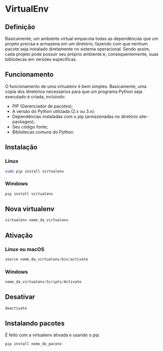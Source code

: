 # VirtualEnv

## Definição

Basicamente, um ambiente virtual empacota todas as dependências que um projeto precisa e armazena em um diretório, fazendo com que nenhum pacote seja instalado diretamente no sistema operacional. Sendo assim, cada projeto pode possuir seu próprio ambiente e, consequentemente, suas bibliotecas em versões específicas.

## Funcionamento

O funcionamento de uma virtualenv é bem simples. Basicamente, uma cópia dos diretórios necessários para que um programa Python seja executado é criada, incluindo:

- PIP (Gerenciador de pacotes);
- A versão do Python utilizada (2.x ou 3.x);
- Dependências instaladas com o pip (armazenadas no diretório site-packages);
- Seu código fonte;
- Bibliotecas comuns do Python.

## Instalação

### Linux

```bash
sudo pip install virtualenv
```

### Windows

```powershell
pip install virtualenv
```

## Nova virtualenv

````powershell
virtualenv nome_da_virtualenv
````

## Ativação

### Linux ou macOS

```powershell
source nome_da_virtualenv/bin/activate
```

### Windows

```powershell
nome_da_virtualenv/Scripts/Activate
```

## Desativar

```powershell
deactivate
```

## Instalando pacotes

É feito com a virtualenv ativada e usando o pip.

````powershell
pip install nome_do_pacote
````
